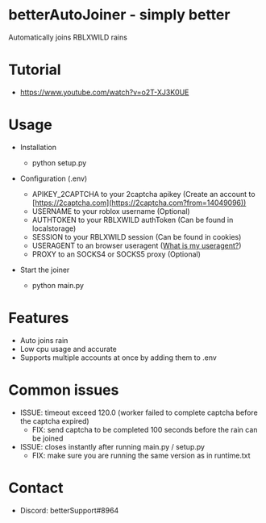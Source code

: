 # betterAutoJoiner - simply better
Automatically joins RBLXWILD rains

# Tutorial
  - https://www.youtube.com/watch?v=o2T-XJ3K0UE

# Usage
- Installation
  - python setup.py

- Configuration (.env)
  - APIKEY_2CAPTCHA to your 2captcha apikey (Create an account to [https://2captcha.com](https://2captcha.com?from=14049096))
  - USERNAME to your roblox username (Optional)
  - AUTHTOKEN to your RBLXWILD authToken (Can be found in localstorage)
  - SESSION to your RBLXWILD session (Can be found in cookies)
  - USERAGENT to an browser useragent ([What is my useragent?](https://www.whatismybrowser.com/detect/what-is-my-user-agent/))
  - PROXY to an SOCKS4 or SOCKS5 proxy (Optional)
  
- Start the joiner
  - python main.py

# Features
- Auto joins rain
- Low cpu usage and accurate
- Supports multiple accounts at once by adding them to .env

# Common issues
  - ISSUE: timeout exceed 120.0 (worker failed to complete captcha before the captcha expired) 
    - FIX: send captcha to be completed 100 seconds before the rain can be joined
  - ISSUE: closes instantly after running main.py / setup.py 
    - FIX: make sure you are running the same version as in runtime.txt

# Contact
- Discord: betterSupport#8964

